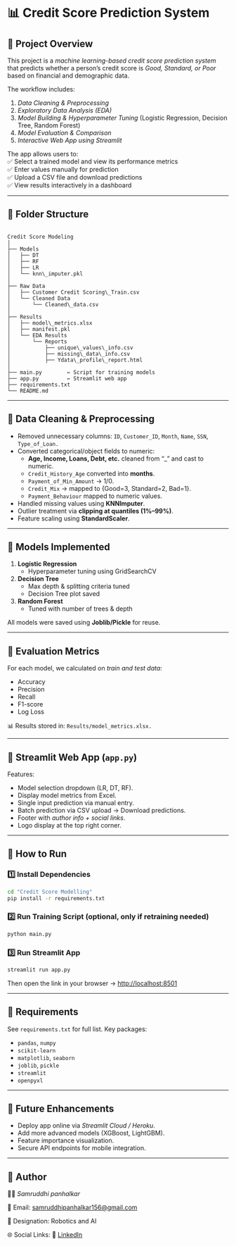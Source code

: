 # 📊 Credit Score Prediction System  

## 🔹 Project Overview  
This project is a *machine learning-based credit score prediction system* that predicts whether a person’s credit score is *Good, Standard, or Poor* based on financial and demographic data.  

The workflow includes:  
1. *Data Cleaning & Preprocessing*  
2. *Exploratory Data Analysis (EDA)*  
3. *Model Building & Hyperparameter Tuning* (Logistic Regression, Decision Tree, Random Forest)  
4. *Model Evaluation & Comparison*  
5. *Interactive Web App using Streamlit*  

The app allows users to:  
✅ Select a trained model and view its performance metrics  
✅ Enter values manually for prediction  
✅ Upload a CSV file and download predictions  
✅ View results interactively in a dashboard  

---

## 🔹 Folder Structure  


```

Credit Score Modeling
│
├── Models
│   ├── DT
│   ├── RF
│   ├── LR
│   └── knn\_imputer.pkl
│
├── Raw Data
│   ├── Customer Credit Scoring\_Train.csv
│   └── Cleaned Data
│       └── Cleaned\_data.csv
│
├── Results
│   ├── model\_metrics.xlsx
│   ├── manifest.pkl
│   └── EDA Results
│       └── Reports
│           ├── unique\_values\_info.csv
│           ├── missing\_data\_info.csv
│           ├── Ydata\_profile\_report.html
│
├── main.py        ← Script for training models
├── app.py         ← Streamlit web app
├── requirements.txt
└── README.md

```


---

## 🔹 Data Cleaning & Preprocessing  
- Removed unnecessary columns: `ID`, `Customer_ID`, `Month`, `Name`, `SSN`, `Type_of_Loan.`  
- Converted categorical/object fields to numeric:  
  - **Age, Income, Loans, Debt, etc.** cleaned from “_” and cast to numeric.  
  - `Credit_History_Age` converted into **months**.  
  - `Payment_of_Min_Amount` → 1/0.  
  - `Credit_Mix` → mapped to {Good=3, Standard=2, Bad=1}.  
  - `Payment_Behaviour` mapped to numeric values.  
- Handled missing values using **KNNImputer**.  
- Outlier treatment via **clipping at quantiles (1%–99%)**.  
- Feature scaling using **StandardScaler**.  

---

## 🔹 Models Implemented  
1. **Logistic Regression**  
   - Hyperparameter tuning using GridSearchCV  
2. **Decision Tree**  
   - Max depth & splitting criteria tuned  
   - Decision Tree plot saved  
3. **Random Forest**  
   - Tuned with number of trees & depth  

All models were saved using **Joblib/Pickle** for reuse.  

---

## 🔹 Evaluation Metrics  
For each model, we calculated on *train and test data*:  
- Accuracy  
- Precision  
- Recall  
- F1-score  
- Log Loss  

📊 Results stored in: `Results/model_metrics.xlsx.`  

---

## 🔹 Streamlit Web App (`app.py`)  
Features:  
- Model selection dropdown (LR, DT, RF).  
- Display model metrics from Excel.  
- Single input prediction via manual entry.  
- Batch prediction via CSV upload → Download predictions.  
- Footer with *author info + social links*.  
- Logo display at the top right corner.  

---

## 🔹 How to Run  

### 1️⃣ Install Dependencies  
```bash
cd "Credit Score Modelling"
pip install -r requirements.txt
```



### 2️⃣ Run Training Script (optional, only if retraining needed)

```bash
python main.py
```


### 3️⃣ Run Streamlit App

```bash
streamlit run app.py
```


Then open the link in your browser → [http://localhost:8501](http://localhost:8501)

---

## 🔹 Requirements

See `requirements.txt` for full list.
Key packages:

* `pandas`, `numpy`
* `scikit-learn`
* `matplotlib`, `seaborn`
* `joblib`, `pickle`
* `streamlit`
* `openpyxl`

---

## 🔹 Future Enhancements

* Deploy app online via *Streamlit Cloud / Heroku*.
* Add more advanced models (XGBoost, LightGBM).
* Feature importance visualization.
* Secure API endpoints for mobile integration.

---

## 🔹 Author

👩‍💻 *Samruddhi panhalkar*

📧 Email: [samruddhipanhalkar156@gmail.com](mailto:samruddhipanhalkar156@gmail.com)

🏫 Designation: Robotics and AI


🌐 Social Links:
🔗  [LinkedIn](https://www.linkedin.com/in/samruddhi-panhalkar)
